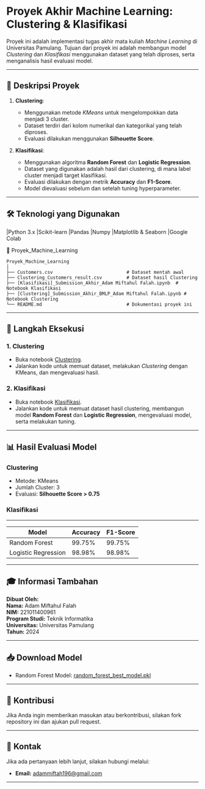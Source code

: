 # Proyek Akhir Machine Learning: Clustering & Klasifikasi

Proyek ini adalah implementasi tugas akhir mata kuliah *Machine Learning* di Universitas Pamulang. Tujuan dari proyek ini adalah membangun model *Clustering* dan *Klasifikasi* menggunakan dataset yang telah diproses, serta menganalisis hasil evaluasi model.

---

## 📌 **Deskripsi Proyek**
1. **Clustering**:  
   - Menggunakan metode *KMeans* untuk mengelompokkan data menjadi 3 cluster.
   - Dataset terdiri dari kolom numerikal dan kategorikal yang telah diproses.
   - Evaluasi dilakukan menggunakan **Silhouette Score**.

2. **Klasifikasi**:  
   - Menggunakan algoritma **Random Forest** dan **Logistic Regression**.
   - Dataset yang digunakan adalah hasil dari clustering, di mana label cluster menjadi target klasifikasi.
   - Evaluasi dilakukan dengan metrik **Accuracy** dan **F1-Score**.
   - Model dievaluasi sebelum dan setelah tuning hyperparameter.

---

## 🛠 **Teknologi yang Digunakan**
|Python 3.x
|Scikit-learn
|Pandas
|Numpy
|Matplotlib & Seaborn
|Google Colab


📁 Proyek_Machine_Learning  

```plaintext
Proyek_Machine_Learning
│
├── Customers.csv                           # Dataset mentah awal
├── Clustering_Customers_result.csv         # Dataset hasil Clustering
├── [Klasifikasi]_Submission_Akhir_Adam Miftahul Falah.ipynb  # Notebook Klasifikasi
├── [Clustering]_Submission_Akhir_BMLP_Adam Miftahul Falah.ipynb # Notebook Clustering
└── README.md                               # Dokumentasi proyek ini
```
---

## 🚀 **Langkah Eksekusi**
### **1. Clustering**
- Buka notebook [Clustering](https://colab.research.google.com/drive/1WwIJze7s44e0iNPUmgUwxFP8VnXUle2C?usp=sharing).
- Jalankan kode untuk memuat dataset, melakukan *Clustering* dengan KMeans, dan mengevaluasi hasil.

### **2. Klasifikasi**
- Buka notebook [Klasifikasi](https://colab.research.google.com/drive/1zQIgPVPdZaAdQkmJLtwEc4cSVNzkCT-R?usp=sharing).
- Jalankan kode untuk memuat dataset hasil clustering, membangun model **Random Forest** dan **Logistic Regression**, mengevaluasi model, serta melakukan tuning.

---

## 📊 **Hasil Evaluasi Model**
### **Clustering**
- Metode: KMeans
- Jumlah Cluster: 3
- Evaluasi: **Silhouette Score > 0.75**

### **Klasifikasi**
---
| Model                | Accuracy | F1-Score |
|----------------------|----------|----------|
| Random Forest        | 99.75%   | 99.75%   |
| Logistic Regression  | 98.98%   | 98.98%   |
---

## 🎓 **Informasi Tambahan**
**Dibuat Oleh:**  
**Nama:** Adam Miftahul Falah  
**NIM:** 221011400961  
**Program Studi:** Teknik Informatika  
**Universitas:** Universitas Pamulang  
**Tahun:** 2024  

---

## 📥 **Download Model**
- Random Forest Model: [random_forest_best_model.pkl](path/to/random_forest_best_model.pkl)

---

## 🤝 **Kontribusi**
Jika Anda ingin memberikan masukan atau berkontribusi, silakan fork repository ini dan ajukan pull request.  

---

## 📧 **Kontak**
Jika ada pertanyaan lebih lanjut, silakan hubungi melalui:  
- **Email:** adammiftah196@gmail.com  

---
